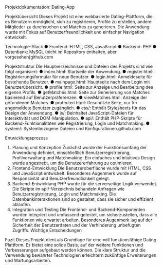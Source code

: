 Projektdokumentation: Dating-App

Projektübersicht
Dieses Projekt ist eine webbasierte Dating-Plattform, die es Benutzern ermöglicht, sich zu registrieren, Profile zu erstellen, andere Mitglieder zu durchsuchen und Matches zu generieren. Die Anwendung wurde mit Fokus auf Benutzerfreundlichkeit und einfacher Navigation entwickelt.

Technologie-Stack
● Frontend: HTML, CSS, JavaScript
● Backend: PHP
● Datenbank: MySQL (nicht im Repository enthalten, aber vorgesehen)github.com

Projektstruktur
Die Hauptverzeichnisse und Dateien des Projekts sind wie folgt organisiert:
● index.html: Startseite der Anwendung.
● register.html: Registrierungsformular für neue Benutzer.
● login.html: Anmeldeseite für bestehende Benutzer.
● mainpage.html: Hauptseite nach dem Login mit Benutzerübersicht.
● profile.html: Seite zur Anzeige und Bearbeitung des eigenen Profils.
● getMatches.html: Seite zur Generierung von Matches basierend auf Benutzerpräferenzen.
● viewMatches.html: Anzeige der gefundenen Matches.
● protected.html: Geschützte Seite, nur für angemeldete Benutzer zugänglich.
● css/: Enthält Stylesheets für das Design der Anwendung.
● js/: Beinhaltet JavaScript-Dateien für Interaktivität und DOM-Manipulation.
● api/: Enthält PHP-Skripte für Backend-Funktionalitäten wie Registrierung, Login und Matchmaking.
● system/: Systembezogene Dateien und Konfigurationen.github.com

Entwicklungsprozess
1. Planung und Konzeption
Zunächst wurde der Funktionsumfang der Anwendung definiert, einschließlich Benutzerregistrierung, Profilverwaltung und Matchmaking. Ein einfaches und intuitives Design wurde angestrebt, um die Benutzererfahrung zu optimieren.
2. Frontend-Entwicklung
Die Benutzeroberfläche wurde mit HTML, CSS und JavaScript entwickelt. Besonderes Augenmerk wurde auf Responsivität und Benutzerfreundlichkeit gelegt.
3. Backend-Entwicklung
PHP wurde für die serverseitige Logik verwendet. Die Skripte im api/-Verzeichnis behandeln Anfragen wie Benutzerregistrierung, Login und Matchmaking. Die Datenbankinteraktionen sind so gestaltet, dass sie sicher und effizient ablaufen.
4. Integration und Testing
Die Frontend- und Backend-Komponenten wurden integriert und umfassend getestet, um sicherzustellen, dass alle Funktionen wie erwartet arbeiten. Besonderes Augenmerk lag auf der Sicherheit der Benutzerdaten und der Verhinderung unbefugten Zugriffs.
Wichtige Entscheidungen

Fazit
Dieses Projekt dient als Grundlage für eine voll funktionsfähige Dating-Plattform. Es bietet eine solide Basis, auf der weitere Funktionen und Verbesserungen aufgebaut werden können. Die klare Struktur und die Verwendung bewährter Technologien erleichtern zukünftige Erweiterungen und Wartungsarbeiten.